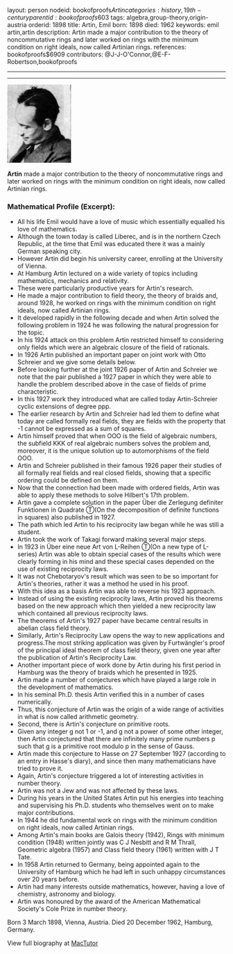 layout: person
nodeid: bookofproofs$Artin
categories: history,19th-century
parentid: bookofproofs$603
tags: algebra,group-theory,origin-austria
orderid: 1898
title: Artin, Emil
born: 1898
died: 1962
keywords: emil artin,artin
description: Artin made a major contribution to the theory of noncommutative rings and later worked on rings with the minimum condition on right ideals, now called Artinian rings.
references: bookofproofs$6909
contributors: @J-J-O'Connor,@E-F-Robertson,bookofproofs

---



---

![Artin.jpg](https://github.com/bookofproofs/bookofproofs.github.io/blob/main/_sources/_assets/images/portraits/Artin.jpg?raw=true)

**Artin** made a major contribution to the theory of noncommutative rings and later worked on rings with the minimum condition on right ideals, now called Artinian rings.

### Mathematical Profile (Excerpt):
* All his life Emil would have a love of music which essentially equalled his love of mathematics.
* Although the town today is called Liberec, and is in the northern Czech Republic, at the time that Emil was educated there it was a mainly German speaking city.
* However Artin did begin his university career, enrolling at the University of Vienna.
* At Hamburg Artin lectured on a wide variety of topics including mathematics, mechanics and relativity.
* These were particularly productive years for Artin's research.
* He made a major contribution to field theory, the theory of braids and, around 1928, he worked on rings with the minimum condition on right ideals, now called Artinian rings.
* It developed rapidly in the following decade and when Artin solved the following problem in 1924 he was following the natural progression for the topic.
* In his 1924 attack on this problem Artin restricted himself to considering only fields which were an algebraic closure of the field of rationals.
* In 1926 Artin published an important paper on joint work with Otto Schreier and we give some details below.
* Before looking further at the joint 1926 paper of Artin and Schreier we note that the pair published a 1927 paper in which they were able to handle the problem described above in the case of fields of prime characteristic.
* In this 1927 work they introduced what are called today Artin-Schreier cyclic extensions of degree ppp.
* The earlier research by Artin and Schreier had led them to define what today are called formally real fields, they are fields with the property that -1 cannot be expressed as a sum of squares.
* Artin himself proved that when OOO is the field of algebraic numbers, the subfield KKK of real algebraic numbers solves the problem and, moreover, it is the unique solution up to automorphisms of the field OOO.
* Artin and Schreier published in their famous 1926 paper their studies of all formally real fields and real closed fields, showing that a specific ordering could be defined on them.
* Now that the connection had been made with ordered fields, Artin was able to apply these methods to solve Hilbert's 17th  problem.
* Artin gave a complete solution in the paper Über die Zerlegung definiter Funktionen in Quadrate Ⓣ(On the decomposition of definite functions in squares) also published in 1927.
* The path which led Artin to his reciprocity law began while he was still a student.
* Artin took the work of Takagi forward making several major steps.
* In 1923 in Über eine neue Art von L-Reihen Ⓣ(On a new type of L-series) Artin was able to obtain special cases of the results which were clearly forming in his mind and these special cases depended on the use of existing reciprocity laws.
* It was not Chebotaryov's result which was seen to be so important for Artin's theories, rather it was a method he used in his proof.
* With this idea as a basis Artin was able to reverse his 1923 approach.
* Instead of using the existing reciprocity laws, Artin proved his theorems based on the new approach which then yielded a new reciprocity law which contained all previous reciprocity laws.
* The theorems of Artin's 1927 paper have became central results in abelian class field theory.
* Similarly, Artin's Reciprocity Law opens the way to new applications and progress.The most striking application was given by Furtwängler's proof of the principal ideal theorem of class field theory, given one year after the publication of Artin's Reciprocity Law.
* Another important piece of work done by Artin during his first period in Hamburg was the theory of braids which he presented in 1925.
* Artin made a number of conjectures which have played a large role in the development of mathematics.
* In his seminal Ph.D. thesis Artin verified this in a number of cases numerically.
* Thus, this conjecture of Artin was the origin of a wide range of activities in what is now called arithmetic geometry.
* Second, there is Artin's conjecture on primitive roots.
* Given any integer g not 1 or -1, and g not a power of some other integer, then Artin conjectured that there are infinitely many prime numbers p such that g is a primitive root modulo p in the sense of Gauss.
* Artin made this conjecture to Hasse on 27 September 1927 (according to an entry in Hasse's diary), and since then many mathematicians have tried to prove it.
* Again, Artin's conjecture triggered a lot of interesting activities in number theory.
* Artin was not a Jew and was not affected by these laws.
* During his years in the United States Artin put his energies into teaching and supervising his Ph.D. students who themselves went on to make major contributions.
* In 1944 he did fundamental work on rings with the minimum condition on right ideals, now called Artinian rings.
* Among Artin's main books are Galois theory (1942), Rings with minimum condition (1948) written jointly was C J Nesbitt and R M Thrall, Geometric algebra (1957) and Class field theory (1961) written with J T Tate.
* In 1958 Artin returned to Germany, being appointed again to the University of Hamburg which he had left in such unhappy circumstances over 20 years before.
* Artin had many interests outside mathematics, however, having a love of chemistry, astronomy and biology.
* Artin was honoured by the award of the American Mathematical Society's Cole Prize in number theory.

Born 3 March 1898, Vienna, Austria. Died 20 December 1962, Hamburg, Germany.

View full biography at [MacTutor](https://mathshistory.st-andrews.ac.uk/Biographies/Artin/)
